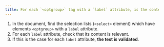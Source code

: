 ```yaml
---
title: For each `<optgroup>` tag with a `label` attribute, is the content of the `label` attribute relevant?
---
```


1. In the document, find the selection lists (`<select>` element) which have elements `<optgroup>` with a `label` attribute.
2. For each `label` attribute, check that its content is relevant.
3. If this is the case for each `label` attribute, **the test is validated**.
